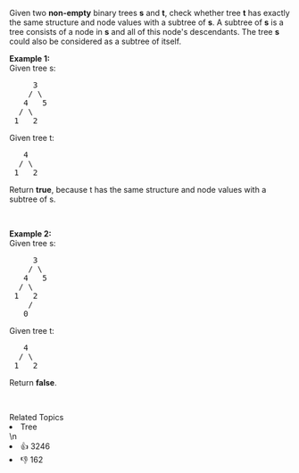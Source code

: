 <p>Given two <strong>non-empty</strong> binary trees <b>s</b> and <b>t</b>, check whether tree <b>t</b> has exactly the same structure and node values with a subtree of <b>s</b>. A subtree of <b>s</b> is a tree consists of a node in <b>s</b> and all of this node&#39;s descendants. The tree <b>s</b> could also be considered as a subtree of itself.</p>

<p><b>Example 1:</b><br />
Given tree s:</p>

<pre>
     3
    / \
   4   5
  / \
 1   2
</pre>
Given tree t:

<pre>
   4 
  / \
 1   2
</pre>
Return <b>true</b>, because t has the same structure and node values with a subtree of s.

<p>&nbsp;</p>

<p><b>Example 2:</b><br />
Given tree s:</p>

<pre>
     3
    / \
   4   5
  / \
 1   2
    /
   0
</pre>
Given tree t:

<pre>
   4
  / \
 1   2
</pre>
Return <b>false</b>.

<p>&nbsp;</p>
<div><div>Related Topics</div><div><li>Tree</li></div></div>\n<div><li>👍 3246</li><li>👎 162</li></div>